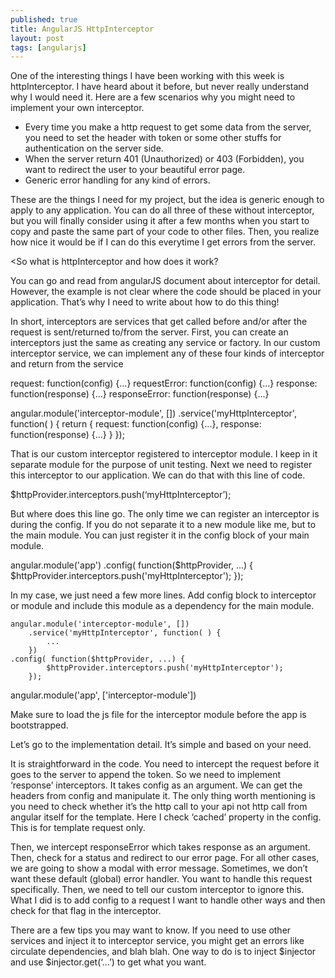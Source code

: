 ```yaml
---
published: true
title: AngularJS HttpInterceptor
layout: post
tags: [angularjs]
---
```

One of the interesting things I have been working with this week is httpInterceptor. I have heard about it before, but never really understand why I would need it. Here are a few scenarios why you might need to implement your own interceptor.

- Every time you make a http request to get some data from the server, you need to set the header with token or some other stuffs for authentication on the server side.
- When the server return 401 (Unauthorized) or 403 (Forbidden), you want to redirect the user to your beautiful error page.
- Generic error handling for any kind of errors.

These are the things I need for my project, but the idea is generic enough to apply to any application. You can do all three of these without interceptor, but you will finally consider using it after a few months when you start to copy and paste the same part of your code to other files. Then, you realize how nice it would be if I can do this everytime I get errors from the server.

<So what is httpInterceptor and how does it work?

You can go and read from angularJS document about interceptor for detail. However, the example is not clear where the code should be placed in your application. That’s why I need to write about how to do this thing!

In short, interceptors are services that get called before and/or after the request is sent/returned to/from the server.  First, you can create an interceptors just the same as creating any service or factory. In our custom interceptor service, we can implement any of these four kinds of interceptor and return from the service

request: function(config) {...}
requestError: function(config) {...}
response: function(response) {...}
responseError: function(response) {...}


angular.module('interceptor-module', [])
	.service('myHttpInterceptor', function( ) {
		return { request: function(config) {...},
			response: function(response) {...}
		}
	});

That is our custom interceptor registered to interceptor module. I keep in it separate module for the purpose of unit testing. Next we need to register this interceptor to our application. We can do that with this line of code.

$httpProvider.interceptors.push(‘myHttpInterceptor’);

But where does this line go. The only time we can register an interceptor is during the config. If you do not separate it to a new module like me, but to the main module. You can just register it in the config block of your main module.

angular.module('app')
	.config( function($httpProvider, ...) {
		$httpProvider.interceptors.push('myHttpInterceptor');
	});

In my case, we just need a few more lines. Add config block to interceptor or module and include this module as a dependency for the main module.

~~~~~~
angular.module('interceptor-module', [])
	.service('myHttpInterceptor', function( ) {
		...
	})
.config( function($httpProvider, ...) {
		$httpProvider.interceptors.push('myHttpInterceptor');
	});
~~~~~~

angular.module('app', ['interceptor-module'])

Make sure to load the js file for the interceptor module before the app is bootstrapped.

Let’s go to the implementation detail. It’s simple and based on your need. 

<script src="https://gist.github.com/maiyaporn/922c853cd29a6764b6e0.js"></script>

It is straightforward in the code. You need to intercept the request before it goes to the server to append the token. So we need to implement ‘response’ interceptors. It takes config as an argument. We can get the headers from config and manipulate it. The only thing worth mentioning is you need to check whether it’s the http call to your api not http call from angular itself for the template. Here I check ‘cached’ property in the config. This is for template request only.

Then, we intercept responseError which takes response as an argument. Then, check for a status and redirect to our error page. For all other cases, we are going to show a modal with error message. Sometimes, we don’t want these default (global) error handler. You want to handle this request specifically. Then, we need to tell our custom interceptor to ignore this. What I did is to add config to a request I want to handle other ways and then check for that flag in the interceptor. 

There are a few tips you may want to know. If you need to use other services and inject it to interceptor service, you might get an errors like circulate dependencies, and blah blah. One way to do is to inject $injector and use $injector.get(‘...’) to get what you want.